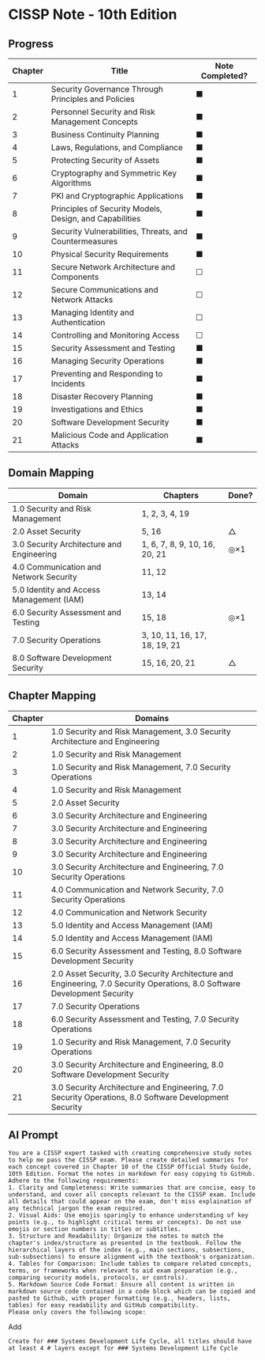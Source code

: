 # CISSP Note - 10th Edition

## Progress
| Chapter | Title                                                             | Note Completed? |
|---------|-------------------------------------------------------------------|-----------------|
| 1       | Security Governance Through Principles and Policies              | ■               |
| 2       | Personnel Security and Risk Management Concepts                  | ■               |
| 3       | Business Continuity Planning                                     | ■               |
| 4       | Laws, Regulations, and Compliance                                | ■               |
| 5       | Protecting Security of Assets                                     | ■               |
| 6       | Cryptography and Symmetric Key Algorithms                        | ■               |
| 7       | PKI and Cryptographic Applications                               | ■               |
| 8       | Principles of Security Models, Design, and Capabilities          | ■               |
| 9       | Security Vulnerabilities, Threats, and Countermeasures           | ■               |
| 10      | Physical Security Requirements                                   | ■               |
| 11      | Secure Network Architecture and Components                       | ☐               |
| 12      | Secure Communications and Network Attacks                        | ☐               |
| 13      | Managing Identity and Authentication                             | ☐               |
| 14      | Controlling and Monitoring Access                                | ☐               |
| 15      | Security Assessment and Testing                                  | ■               |
| 16      | Managing Security Operations                                     | ■               |
| 17      | Preventing and Responding to Incidents                           | ■               |
| 18      | Disaster Recovery Planning                                       | ■               |
| 19      | Investigations and Ethics                                        | ■               |
| 20      | Software Development Security                                    | ■               |
| 21      | Malicious Code and Application Attacks                           | ■               |

## Domain Mapping
| Domain                                      | Chapters                   | Done? |
|---------------------------------------------|----------------------------|-------|
| 1.0 Security and Risk Management            | 1, 2, 3, 4, 19             |  |
| 2.0 Asset Security                          | 5, 16                      | △ |
| 3.0 Security Architecture and Engineering   | 1, 6, 7, 8, 9, 10, 16, 20, 21 | ◎×1 |
| 4.0 Communication and Network Security      | 11, 12                     |  |
| 5.0 Identity and Access Management (IAM)    | 13, 14                     |  |
| 6.0 Security Assessment and Testing         | 15, 18                     | ◎×1 |
| 7.0 Security Operations                     | 3, 10, 11, 16, 17, 18, 19, 21 |  |
| 8.0 Software Development Security           | 15, 16, 20, 21             | △ |

## Chapter Mapping
| Chapter | Domains |
|---------|---------|
| 1 | 1.0 Security and Risk Management, 3.0 Security Architecture and Engineering |
| 2 | 1.0 Security and Risk Management |
| 3 | 1.0 Security and Risk Management, 7.0 Security Operations |
| 4 | 1.0 Security and Risk Management |
| 5 | 2.0 Asset Security |
| 6 | 3.0 Security Architecture and Engineering |
| 7 | 3.0 Security Architecture and Engineering |
| 8 | 3.0 Security Architecture and Engineering |
| 9 | 3.0 Security Architecture and Engineering |
| 10 | 3.0 Security Architecture and Engineering, 7.0 Security Operations |
| 11 | 4.0 Communication and Network Security, 7.0 Security Operations |
| 12 | 4.0 Communication and Network Security |
| 13 | 5.0 Identity and Access Management (IAM) |
| 14 | 5.0 Identity and Access Management (IAM) |
| 15 | 6.0 Security Assessment and Testing, 8.0 Software Development Security |
| 16 | 2.0 Asset Security, 3.0 Security Architecture and Engineering, 7.0 Security Operations, 8.0 Software Development Security |
| 17 | 7.0 Security Operations |
| 18 | 6.0 Security Assessment and Testing, 7.0 Security Operations |
| 19 | 1.0 Security and Risk Management, 7.0 Security Operations |
| 20 | 3.0 Security Architecture and Engineering, 8.0 Software Development Security |
| 21 | 3.0 Security Architecture and Engineering, 7.0 Security Operations, 8.0 Software Development Security |

## AI Prompt
```
You are a CISSP expert tasked with creating comprehensive study notes to help me pass the CISSP exam. Please create detailed summaries for each concept covered in Chapter 10 of the CISSP Official Study Guide, 10th Edition. Format the notes in markdown for easy copying to GitHub. Adhere to the following requirements:
1. Clarity and Completeness: Write summaries that are concise, easy to understand, and cover all concepts relevant to the CISSP exam. Include all details that could appear on the exam, don't miss explaination of any technical jargon the exam required.
2. Visual Aids: Use emojis sparingly to enhance understanding of key points (e.g., to highlight critical terms or concepts). Do not use emojis or section numbers in titles or subtitles.
3. Structure and Readability: Organize the notes to match the chapter's index/structure as presented in the textbook. Follow the hierarchical layers of the index (e.g., main sections, subsections, sub-subsections) to ensure alignment with the textbook's organization.
4. Tables for Comparison: Include tables to compare related concepts, terms, or frameworks when relevant to aid exam preparation (e.g., comparing security models, protocols, or controls).
5. Markdown Source Code Format: Ensure all content is written in markdown source code contained in a code block which can be copied and pasted to Github, with proper formatting (e.g., headers, lists, tables) for easy readability and GitHub compatibility.
Please only covers the following scope:
```

Add
```
Create for ### Systems Development Life Cycle, all titles should have at least 4 # layers except for ### Systems Development Life Cycle
```
